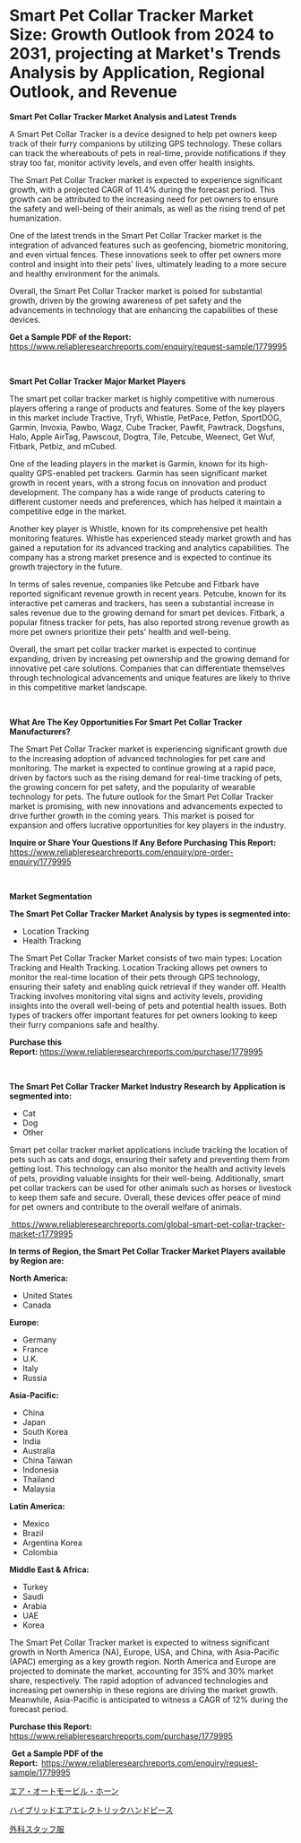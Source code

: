 <p><h1>Smart Pet Collar Tracker Market Size: Growth Outlook from 2024 to 2031, projecting at Market's Trends Analysis by Application, Regional Outlook, and Revenue</h1></p><p><strong>Smart Pet Collar Tracker Market Analysis and Latest Trends</strong></p>
<p><p>A Smart Pet Collar Tracker is a device designed to help pet owners keep track of their furry companions by utilizing GPS technology. These collars can track the whereabouts of pets in real-time, provide notifications if they stray too far, monitor activity levels, and even offer health insights.</p><p>The Smart Pet Collar Tracker market is expected to experience significant growth, with a projected CAGR of 11.4% during the forecast period. This growth can be attributed to the increasing need for pet owners to ensure the safety and well-being of their animals, as well as the rising trend of pet humanization.</p><p>One of the latest trends in the Smart Pet Collar Tracker market is the integration of advanced features such as geofencing, biometric monitoring, and even virtual fences. These innovations seek to offer pet owners more control and insight into their pets' lives, ultimately leading to a more secure and healthy environment for the animals.</p><p>Overall, the Smart Pet Collar Tracker market is poised for substantial growth, driven by the growing awareness of pet safety and the advancements in technology that are enhancing the capabilities of these devices.</p></p>
<p><strong>Get a Sample PDF of the Report:&nbsp;</strong> <a href="https://www.reliableresearchreports.com/enquiry/request-sample/1779995">https://www.reliableresearchreports.com/enquiry/request-sample/1779995</a></p>
<p>&nbsp;</p>
<p><strong>Smart Pet Collar Tracker Major Market Players</strong></p>
<p><p>The smart pet collar tracker market is highly competitive with numerous players offering a range of products and features. Some of the key players in this market include Tractive, Tryfi, Whistle, PetPace, Petfon, SportDOG, Garmin, Invoxia, Pawbo, Wagz, Cube Tracker, Pawfit, Pawtrack, Dogsfuns, Halo, Apple AirTag, Pawscout, Dogtra, Tile, Petcube, Weenect, Get Wuf, Fitbark, Petbiz, and mCubed.</p><p>One of the leading players in the market is Garmin, known for its high-quality GPS-enabled pet trackers. Garmin has seen significant market growth in recent years, with a strong focus on innovation and product development. The company has a wide range of products catering to different customer needs and preferences, which has helped it maintain a competitive edge in the market.</p><p>Another key player is Whistle, known for its comprehensive pet health monitoring features. Whistle has experienced steady market growth and has gained a reputation for its advanced tracking and analytics capabilities. The company has a strong market presence and is expected to continue its growth trajectory in the future.</p><p>In terms of sales revenue, companies like Petcube and Fitbark have reported significant revenue growth in recent years. Petcube, known for its interactive pet cameras and trackers, has seen a substantial increase in sales revenue due to the growing demand for smart pet devices. Fitbark, a popular fitness tracker for pets, has also reported strong revenue growth as more pet owners prioritize their pets' health and well-being.</p><p>Overall, the smart pet collar tracker market is expected to continue expanding, driven by increasing pet ownership and the growing demand for innovative pet care solutions. Companies that can differentiate themselves through technological advancements and unique features are likely to thrive in this competitive market landscape.</p></p>
<p>&nbsp;</p>
<p><strong>What Are The Key Opportunities For Smart Pet Collar Tracker Manufacturers?</strong></p>
<p><p>The Smart Pet Collar Tracker market is experiencing significant growth due to the increasing adoption of advanced technologies for pet care and monitoring. The market is expected to continue growing at a rapid pace, driven by factors such as the rising demand for real-time tracking of pets, the growing concern for pet safety, and the popularity of wearable technology for pets. The future outlook for the Smart Pet Collar Tracker market is promising, with new innovations and advancements expected to drive further growth in the coming years. This market is poised for expansion and offers lucrative opportunities for key players in the industry.</p></p>
<p><strong>Inquire or Share Your Questions If Any Before Purchasing This Report:</strong> <a href="https://www.reliableresearchreports.com/enquiry/pre-order-enquiry/1779995">https://www.reliableresearchreports.com/enquiry/pre-order-enquiry/1779995</a></p>
<p>&nbsp;</p>
<p><strong>Market Segmentation</strong></p>
<p><strong>The Smart Pet Collar Tracker Market Analysis by types is segmented into:</strong></p>
<p><ul><li>Location Tracking</li><li>Health Tracking</li></ul></p>
<p><p>The Smart Pet Collar Tracker Market consists of two main types: Location Tracking and Health Tracking. Location Tracking allows pet owners to monitor the real-time location of their pets through GPS technology, ensuring their safety and enabling quick retrieval if they wander off. Health Tracking involves monitoring vital signs and activity levels, providing insights into the overall well-being of pets and potential health issues. Both types of trackers offer important features for pet owners looking to keep their furry companions safe and healthy.</p></p>
<p><strong>Purchase this Report:&nbsp;</strong><a href="https://www.reliableresearchreports.com/purchase/1779995">https://www.reliableresearchreports.com/purchase/1779995</a></p>
<p>&nbsp;</p>
<p><strong>The Smart Pet Collar Tracker Market Industry Research by Application is segmented into:</strong></p>
<p><ul><li>Cat</li><li>Dog</li><li>Other</li></ul></p>
<p><p>Smart pet collar tracker market applications include tracking the location of pets such as cats and dogs, ensuring their safety and preventing them from getting lost. This technology can also monitor the health and activity levels of pets, providing valuable insights for their well-being. Additionally, smart pet collar trackers can be used for other animals such as horses or livestock to keep them safe and secure. Overall, these devices offer peace of mind for pet owners and contribute to the overall welfare of animals.</p></p>
<p><a href="https://www.reliableresearchreports.com/global-smart-pet-collar-tracker-market-r1779995">&nbsp;https://www.reliableresearchreports.com/global-smart-pet-collar-tracker-market-r1779995</a></p>
<p><strong>In terms of Region, the Smart Pet Collar Tracker Market Players available by Region are:</strong></p>
<p>
    <p> <strong> North America: </strong>
        <ul>
            <li>United States</li>
            <li>Canada</li>
        </ul>
        </p> 
    <p> <strong> Europe: </strong>
        <ul>
            <li>Germany</li>
            <li>France</li>
            <li>U.K.</li>
            <li>Italy</li>
            <li>Russia</li>
        </ul>
        </p> 
    <p> <strong> Asia-Pacific: </strong>
        <ul>
            <li>China</li>
            <li>Japan</li>
            <li>South Korea</li>
            <li>India</li>
            <li>Australia</li>
            <li>China Taiwan</li>
            <li>Indonesia</li>
            <li>Thailand</li>
            <li>Malaysia</li>
        </ul>
        </p> 
    <p> <strong> Latin America: </strong>
        <ul>
            <li>Mexico</li>
            <li>Brazil</li>
            <li>Argentina Korea</li>
            <li>Colombia</li>
        </ul>
        </p> 
    <p> <strong> Middle East & Africa: </strong>
        <ul>
            <li>Turkey</li>
            <li>Saudi</li>
            <li>Arabia</li>
            <li>UAE</li>
            <li>Korea</li>
        </ul>
    </p>
    </p>
<p><p>The Smart Pet Collar Tracker market is expected to witness significant growth in North America (NA), Europe, USA, and China, with Asia-Pacific (APAC) emerging as a key growth region. North America and Europe are projected to dominate the market, accounting for 35% and 30% market share, respectively. The rapid adoption of advanced technologies and increasing pet ownership in these regions are driving the market growth. Meanwhile, Asia-Pacific is anticipated to witness a CAGR of 12% during the forecast period.</p></p>
<p><strong>Purchase this Report: </strong><a href="https://www.reliableresearchreports.com/purchase/1779995">https://www.reliableresearchreports.com/purchase/1779995</a></p>
<p>&nbsp;<strong>Get a Sample PDF of the Report:&nbsp;&nbsp;</strong><a href="https://www.reliableresearchreports.com/enquiry/request-sample/1779995">https://www.reliableresearchreports.com/enquiry/request-sample/1779995</a></p>
<p><strong></strong></p>
<p><p><a href="https://github.com/kegley4963/Market-Research-Report-List-1/blob/main/8535800105572.md">エア・オートモービル・ホーン</a></p><p><a href="https://github.com/dzy793153605/Market-Research-Report-List-2/blob/main/7631221105570.md">ハイブリッドエアエレクトリックハンドピース</a></p><p><a href="https://github.com/EthanMorar2011/Market-Research-Report-List-2/blob/main/4848662105571.md">外科スタッフ服</a></p></p>
